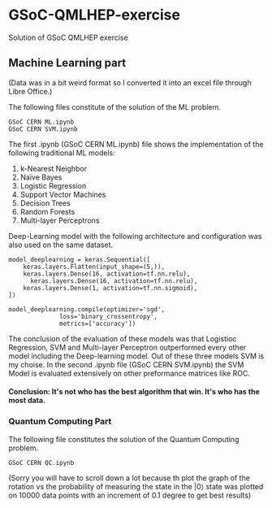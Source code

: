 # GSoC-QMLHEP-exercise
Solution of GSoC QMLHEP exercise

## Machine Learning part

(Data was in a bit weird format so I converted it into an excel file through Libre Office.)

The following files constitute of the solution of the ML problem. 
```
GSoC CERN ML.ipynb
GSoC CERN SVM.ipynb
```
The first .ipynb (GSoC CERN ML.ipynb) file shows the implementation of the following traditional ML models:
1. k-Nearest Neighbor
2. Naïve Bayes
3. Logistic Regression
4. Support Vector Machines
5. Decision Trees
6. Random Forests
7. Multi-layer Perceptrons

Deep-Learning model with the following architecture and configuration was also used on the same dataset.
```
model_deeplearning = keras.Sequential([
    keras.layers.Flatten(input_shape=(5,)),
    keras.layers.Dense(16, activation=tf.nn.relu),
	  keras.layers.Dense(16, activation=tf.nn.relu),
    keras.layers.Dense(1, activation=tf.nn.sigmoid),
])

model_deeplearning.compile(optimizer='sgd',
              loss='binary_crossentropy',
              metrics=['accuracy'])
```

The conclusion of the evaluation of these models was that Logistioc Regression, SVM and Multi-layer Perceptron outperformed every other model including the Deep-learning model. Out of these three models SVM is my choise. 
In the second .ipynb file (GSoC CERN SVM.ipynb) the SVM Model is evaluated extensively on other preformance matrices like ROC. 

#### Conclusion: It's not who has the best algorithm that win. It's who has the most data.

### Quantum Computing Part

The following file constitutes the solution of the Quantum Computing problem.
```
GSoC CERN QC.ipynb
```

(Sorry you will have to scroll down a lot because th plot the graph of the rotation vs the probability of measuring the state in the |0⟩ state was plotted on 10000 data points with an increment of 0.1 degree to get best results)

